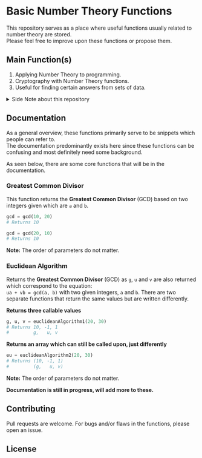 # Basic Number Theory Functions

This repository serves as a place where useful functions usually related to number theory are stored.  
Please feel free to improve upon these functions or propose them. 

## Main Function(s)
1. Applying Number Theory to programming.
2. Cryptography with Number Theory functions.
3. Useful for finding certain answers from sets of data.  

<details> 
  <summary>Side Note about this repository</summary>
   This is NOT a library, please do not try to look for this on your package manager since it doesn't exist there.
</details>

## Documentation
As a general overview, these functions primarily serve to be snippets which people can refer to.  
The documentation predominantly exists here since these functions can be confusing and most definitely need some background.

As seen below, there are some core functions that will be in the documentation.

### Greatest Common Divisor
This function returns the **Greatest Common Divisor** (GCD) based on two integers given which are `a` and `b`.
```python
gcd = gcd(10, 20)
# Returns 10
```
```python
gcd = gcd(20, 10)
# Returns 10
```
**Note:** The order of parameters do not matter.

### Euclidean Algorithm
Returns the **Greatest Common Divisor** (GCD) as `g`, `u` and `v` are also returned which correspond to the equation:  
```ua + vb = gcd(a, b)``` with two given integers, `a` and `b`. There are two separate functions that return the same values but are written differently.  

**Returns three callable values**
```python
g, u, v = euclideanAlgorithm1(20, 30)
# Returns 10, -1, 1
#         g,   u, v
```   

**Returns an array which can still be called upon, just differently**
```python
eu = euclideanAlgorithm2(20, 30)
# Returns (10, -1, 1)
#         (g,   u, v)
```
**Note:** The order of parameters do not matter.

**Documentation is still in progress, will add more to these.**

## Contributing
Pull requests are welcome. For bugs and/or flaws in the functions, please open an issue.

## License
[]()
